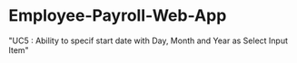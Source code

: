# Employee-Payroll-Web-App

"UC5 : Ability to specif start date with Day, Month and Year as Select Input Item"
